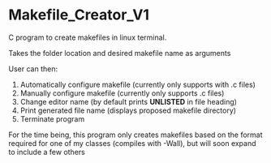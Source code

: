 # Makefile_Creator_V1

C program to create makefiles in linux terminal.

Takes the folder location and desired makefile name as arguments

User can then:
  1. Automatically configure makefile (currently only supports with .c files)
  2. Manually configure makefile (currently only supports .c files)
  3. Change editor name (by default prints __UNLISTED__ in file heading)
  4. Print generated file name (displays proposed makefile directory)
  0. Terminate program

For the time being, this program only creates makefiles based on the format required for one of my classes (compiles with -Wall), but will soon expand to include a few others

